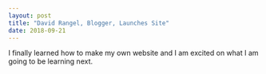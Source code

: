 ```yaml
---
layout: post
title: "David Rangel, Blogger, Launches Site"
date: 2018-09-21
---
```


I finally learned how to make my own website and I am excited on what I am going to be learning next.
